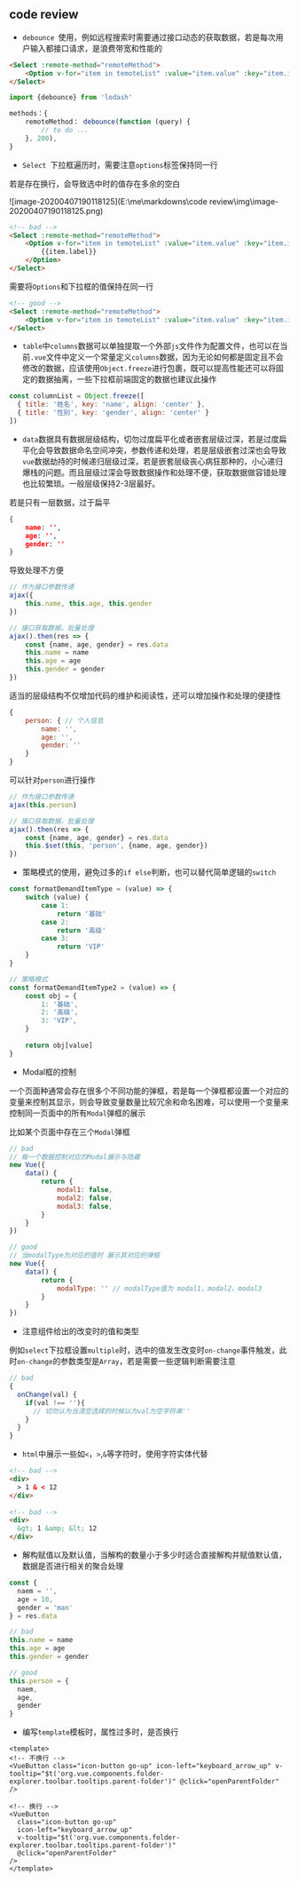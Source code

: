 ## code review

- `debounce `使用，例如远程搜索时需要通过接口动态的获取数据，若是每次用户输入都接口请求，是浪费带宽和性能的

```html
<Select :remote-method="remoteMethod">
    <Option v-for="item in temoteList" :value="item.value" :key="item.id">{{item.label}}</Option>
</Select>
```

```js
import {debounce} from 'lodash'

methods：{
    remoteMethod： debounce(function (query) {
        // to do ...
    }, 200),
}
```

- `Select `下拉框遍历时，需要注意`options`标签保持同一行

若是存在换行，会导致选中时的值存在多余的空白

![image-20200407190118125](E:\me\markdowns\code review\img\image-20200407190118125.png)

```html
<!-- bad -->
<Select :remote-method="remoteMethod">
    <Option v-for="item in temoteList" :value="item.value" :key="item.id">
        {{item.label}}
    </Option>
</Select>
```

需要将`Options`和下拉框的值保持在同一行

```html
<!-- good -->
<Select :remote-method="remoteMethod">
    <Option v-for="item in temoteList" :value="item.value" :key="item.id">{{item.label}}</Option>
</Select>
```

- `table`中`columns`数据可以单独提取一个外部`js`文件作为配置文件，也可以在当前`.vue`文件中定义一个常量定义`columns`数据，因为无论如何都是固定且不会修改的数据，应该使用`Object.freeze`进行包裹，既可以提高性能还可以将固定的数据抽离，一些下拉框前端固定的数据也建议此操作

```js
const columnList = Object.freeze([
  { title: '姓名', key: 'name', align: 'center' },
  { title: '性别', key: 'gender', align: 'center' }
])
```

- `data`数据具有数据层级结构，切勿过度扁平化或者嵌套层级过深，若是过度扁平化会导致数据命名空间冲突，参数传递和处理，若是层级嵌套过深也会导致`vue`数据劫持的时候递归层级过深，若是嵌套层级丧心病狂那种的，小心递归爆栈的问题。而且层级过深会导致数据操作和处理不便，获取数据做容错处理也比较繁琐。一般层级保持2-3层最好。

若是只有一层数据，过于扁平

```json
{
    name: '',
    age: '',
    gender: ''
}
```

导致处理不方便

```js
// 作为接口参数传递
ajax({
	this.name, this.age, this.gender
})

// 接口获取数据，批量处理
ajax().then(res => {
	const {name, age, gender} = res.data
    this.name = name
    this.age = age
    this.gender = gender
})
```

适当的层级结构不仅增加代码的维护和阅读性，还可以增加操作和处理的便捷性

```js
{
    person: { // 个人信息
        name: '',
        age: '',
        gender: ''
    }
}
```

可以针对`person`进行操作

```js
// 作为接口参数传递
ajax(this.person)

// 接口获取数据，批量处理
ajax().then(res => {
	const {name, age, gender} = res.data
    this.$set(this, 'person', {name, age, gender})
})
```

- 策略模式的使用，避免过多的`if else`判断，也可以替代简单逻辑的`switch`

```js
const formatDemandItemType = (value) => {
    switch (value) {
        case 1:
            return '基础'
        case 2:
            return '高级'
        case 3:
            return 'VIP'
    }
}

// 策略模式
const formatDemandItemType2 = (value) => {
    const obj = {
        1: '基础',
        2: '高级',
        3: 'VIP',
    }
    
    return obj[value]
}
```

- Modal框的控制

一个页面种通常会存在很多个不同功能的弹框，若是每一个弹框都设置一个对应的变量来控制其显示，则会导致变量数量比较冗余和命名困难，可以使用一个变量来控制同一页面中的所有`Modal`弹框的展示

比如某个页面中存在三个`Modal`弹框

```js
// bad
// 每一个数据控制对应的Modal展示与隐藏
new Vue({
    data() {
        return {
            modal1: false,
            modal2: false,
            modal3: false,
        }
    }
})

// good
// 当modalType为对应的值时 展示其对应的弹框
new Vue({
    data() {
        return {
            modalType: '' // modalType值为 modal1，modal2，modal3
        }
    }
})
```

- 注意组件给出的改变时的值和类型

例如`select`下拉框设置`multiple`时，选中的值发生改变时`on-change`事件触发，此时`on-change`的参数类型是`Array`，若是需要一些逻辑判断需要注意

```js
// bad
{
  onChange(val) {
    if(val !== ''){
      // 切勿认为当清空选择的时候以为val为空字符串''
    }
  }
}
```

- `html`中展示一些如`<`，`>`,`&`等字符时，使用字符实体代替

```html
<!-- bad -->
<div>
  > 1 & < 12
</div>
  
<!-- bad -->
<div>
  &gt; 1 &amp; &lt; 12
</div>
```

- 解构赋值以及默认值，当解构的数量小于多少时适合直接解构并赋值默认值，数据是否进行相关的聚合处理

```js
const {
  naem = '',
  age = 10,
  gender = 'man'
} = res.data

// bad
this.name = name
this.age = age
this.gender = gender

// good
this.person = {
  naem,
  age,
  gender
}
```

- 编写`template`模板时，属性过多时，是否换行

```vue
<template>
<!-- 不换行 -->
<VueButton class="icon-button go-up" icon-left="keyboard_arrow_up" v-tooltip="$t('org.vue.components.folder-explorer.toolbar.tooltips.parent-folder')" @click="openParentFolder" />

<!-- 换行 -->
<VueButton
  class="icon-button go-up"
  icon-left="keyboard_arrow_up"
  v-tooltip="$t('org.vue.components.folder-explorer.toolbar.tooltips.parent-folder')"
  @click="openParentFolder"
/>
</template>
```



